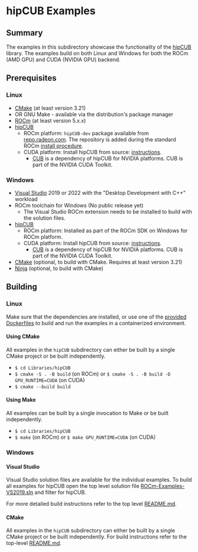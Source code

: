# hipCUB Examples

## Summary

The examples in this subdirectory showcase the functionality of the [hipCUB](https://github.com/ROCmSoftwarePlatform/hipCUB) library. The examples build on both Linux and Windows for both the ROCm (AMD GPU) and CUDA (NVIDIA GPU) backend.

## Prerequisites

### Linux

- [CMake](https://cmake.org/download/) (at least version 3.21)
- OR GNU Make - available via the distribution's package manager
- [ROCm](https://docs.amd.com/bundle/ROCm-Installation-Guide-v5.1.3/page/Overview_of_ROCm_Installation_Methods.html) (at least version 5.x.x)
- [hipCUB](https://github.com/ROCmSoftwarePlatform/hipCUB)
  - ROCm platform: `hipCUB-dev` package available from [repo.radeon.com](https://repo.radeon.com/rocm/). The repository is added during the standard ROCm [install procedure](https://docs.amd.com/bundle/ROCm-Installation-Guide-v5.1.3/page/How_to_Install_ROCm.html).
  - CUDA platform: Install hipCUB from source: [instructions](https://github.com/ROCmSoftwarePlatform/hipCUB#build-and-install).
    - [CUB](https://github.com/NVIDIA/cub) is a dependency of hipCUB for NVIDIA platforms. CUB is part of the NVIDIA CUDA Toolkit.

### Windows

- [Visual Studio](https://visualstudio.microsoft.com/) 2019 or 2022 with the "Desktop Development with C++" workload
- ROCm toolchain for Windows (No public release yet)
  - The Visual Studio ROCm extension needs to be installed to build with the solution files.
- [hipCUB](https://github.com/ROCmSoftwarePlatform/hipCUB)
  - ROCm platform: Installed as part of the ROCm SDK on Windows for ROCm platform.
  - CUDA platform: Install hipCUB from source: [instructions](https://github.com/ROCmSoftwarePlatform/hipCUB#build-and-install).
    - [CUB](https://github.com/NVIDIA/cub) is a dependency of hipCUB for NVIDIA platforms. CUB is part of the NVIDIA CUDA Toolkit.
- [CMake](https://cmake.org/download/) (optional, to build with CMake. Requires at least version 3.21)
- [Ninja](https://ninja-build.org/) (optional, to build with CMake)

## Building

### Linux

Make sure that the dependencies are installed, or use one of the [provided Dockerfiles](../../Dockerfiles/) to build and run the examples in a containerized environment.

#### Using CMake

All examples in the `hipCUB` subdirectory can either be built by a single CMake project or be built independently.

- `$ cd Libraries/hipCUB`
- `$ cmake -S . -B build` (on ROCm) or `$ cmake -S . -B build -D GPU_RUNTIME=CUDA` (on CUDA)
- `$ cmake --build build`

#### Using Make

All examples can be built by a single invocation to Make or be built independently.

- `$ cd Libraries/hipCUB`
- `$ make` (on ROCm) or `$ make GPU_RUNTIME=CUDA` (on CUDA)

### Windows

#### Visual Studio

Visual Studio solution files are available for the individual examples. To build all examples for hipCUB open the top level solution file [ROCm-Examples-VS2019.sln](../../ROCm-Examples-VS2019.sln) and filter for hipCUB.

For more detailed build instructions refer to the top level [README.md](../../README.md#visual-studio).

#### CMake

All examples in the `hipCUB` subdirectory can either be built by a single CMake project or be built independently. For build instructions refer to the top-level [README.md](../../README.md#cmake-2).
